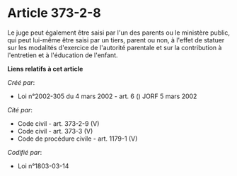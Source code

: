# Article 373-2-8

Le juge peut également être saisi par l'un des parents ou le ministère public, qui peut lui-même être saisi par un tiers,
parent ou non, à l'effet de statuer sur les modalités d'exercice de l'autorité parentale et sur la contribution à l'entretien
et à l'éducation de l'enfant.

**Liens relatifs à cet article**

_Créé par_:

  - Loi n°2002-305 du 4 mars 2002 - art. 6 () JORF 5 mars 2002

_Cité par_:

  - Code civil - art. 373-2-9 (V)
  - Code civil - art. 373-3 (V)
  - Code de procédure civile - art. 1179-1 (V)

_Codifié par_:

  - Loi n°1803-03-14
